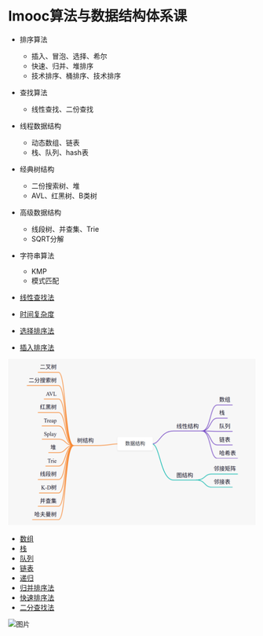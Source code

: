 # Imooc算法与数据结构体系课


* 排序算法

  * 插入、冒泡、选择、希尔
  * 快速、归并、堆排序
  * 技术排序、桶排序、技术排序

* 查找算法

  * 线性查找、二份查找

* 线程数据结构

  * 动态数组、链表
  * 栈、队列、hash表

* 经典树结构

  * 二份搜索树、堆
  * AVL、红黑树、B类树

* 高级数据结构

  * 线段树、并查集、Trie
  * SQRT分解

* 字符串算法

  * KMP
  * 模式匹配


* [线性查找法](img/image_2022-02-22-17-03-14.png)
* [时间复杂度](时间复杂度.md)
* [选择排序法](img/image_2022-02-23-11-18-53.png)
* [插入排序法](img/image_2022-02-24-10-38-44.png)

![](img/image_2022-02-23-15-04-42.png)


* [数组](img/image_2022-02-24-09-31-55.png)
* [栈](img/image_2022-02-24-14-03-57.png)
* [队列](img/image_2022-02-24-15-41-57.png)
* [链表](链表_2022_02_25.md)
* [递归](递归_2022_02_25.md)
* [归并排序法](归并排序法_2022_02_25.md)
* [快速排序法](快速排序法_2022_03_08.md)
* [二分查找法](二分查找法_2022_03_13.md)










































![图片](https://mmbiz.qpic.cn/mmbiz_gif/crPesQVeyKLZrFANvRZEuQYXI3a4IOibBQoznS1Fto8kiaPRooKD6xia5xlapXtokUG3gVLicbKTgDyyOTWNohv3iaA/640?wx_fmt=gif&wxfrom=5&wx_lazy=1)


























